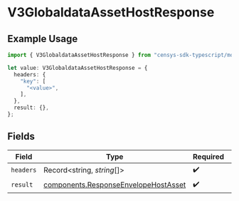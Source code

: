 # V3GlobaldataAssetHostResponse

## Example Usage

```typescript
import { V3GlobaldataAssetHostResponse } from "censys-sdk-typescript/models/operations";

let value: V3GlobaldataAssetHostResponse = {
  headers: {
    "key": [
      "<value>",
    ],
  },
  result: {},
};
```

## Fields

| Field                                                                                        | Type                                                                                         | Required                                                                                     | Description                                                                                  |
| -------------------------------------------------------------------------------------------- | -------------------------------------------------------------------------------------------- | -------------------------------------------------------------------------------------------- | -------------------------------------------------------------------------------------------- |
| `headers`                                                                                    | Record<string, *string*[]>                                                                   | :heavy_check_mark:                                                                           | N/A                                                                                          |
| `result`                                                                                     | [components.ResponseEnvelopeHostAsset](../../models/components/responseenvelopehostasset.md) | :heavy_check_mark:                                                                           | N/A                                                                                          |